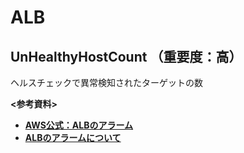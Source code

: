 # ALB
## UnHealthyHostCount （重要度：高）
ヘルスチェックで異常検知されたターゲットの数

**<参考資料>**  
- [**AWS公式：ALBのアラーム**](https://docs.aws.amazon.com/ja_jp/elasticloadbalancing/latest/application/load-balancer-cloudwatch-metrics.html)
- [**ALBのアラームについて**](https://www.datadoghq.com/ja/blog/aws-monitoring/)
